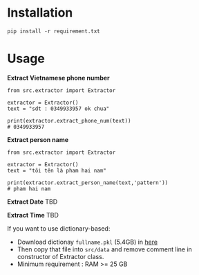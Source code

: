 # Installation
```
pip install -r requirement.txt
```
# Usage

**Extract Vietnamese phone number**
```
from src.extractor import Extractor

extractor = Extractor()
text = "sdt : 0349933957 ok chua"

print(extractor.extract_phone_num(text))
# 0349933957
```

**Extract person name**
```
from src.extractor import Extractor

extractor = Extractor()
text = "tôi tên là pham hai nam"

print(extractor.extract_person_name(text,'pattern'))
# pham hai nam
```

**Extract Date**
TBD

**Extract Time**
TBD

If you want to use dictionary-based:  
- Download dictionay `fullname.pkl` (5.4GB) in [here](
https://drive.google.com/drive/u/1/folders/1lilHx7coHnCFB-EZoCz32sIn-VEdiniG)  
- Then copy that file into `src/data` and remove comment line in constructor of Extractor class.  
- Minimum requirement : RAM >= 25 GB